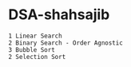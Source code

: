 ﻿# DSA-shahsajib

```
1 Linear Search
2 Binary Search - Order Agnostic
3 Bubble Sort
2 Selection Sort

```
